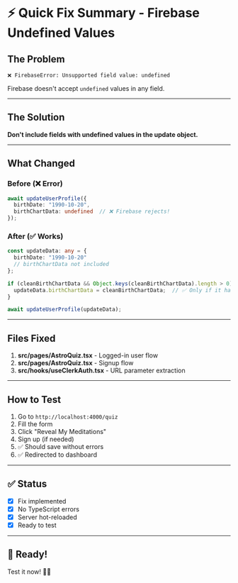 # ⚡ Quick Fix Summary - Firebase Undefined Values

## The Problem
```
❌ FirebaseError: Unsupported field value: undefined
```

Firebase doesn't accept `undefined` values in any field.

---

## The Solution

**Don't include fields with undefined values in the update object.**

---

## What Changed

### Before (❌ Error)
```typescript
await updateUserProfile({
  birthDate: "1990-10-20",
  birthChartData: undefined  // ❌ Firebase rejects!
});
```

### After (✅ Works)
```typescript
const updateData: any = {
  birthDate: "1990-10-20"
  // birthChartData not included
};

if (cleanBirthChartData && Object.keys(cleanBirthChartData).length > 0) {
  updateData.birthChartData = cleanBirthChartData;  // ✅ Only if it has values
}

await updateUserProfile(updateData);
```

---

## Files Fixed

1. **src/pages/AstroQuiz.tsx** - Logged-in user flow
2. **src/pages/AstroQuiz.tsx** - Signup flow
3. **src/hooks/useClerkAuth.tsx** - URL parameter extraction

---

## How to Test

1. Go to `http://localhost:4000/quiz`
2. Fill the form
3. Click "Reveal My Meditations"
4. Sign up (if needed)
5. ✅ Should save without errors
6. ✅ Redirected to dashboard

---

## ✅ Status

- [x] Fix implemented
- [x] No TypeScript errors
- [x] Server hot-reloaded
- [x] Ready to test

---

## 🚀 Ready!

Test it now! 🌙✨

